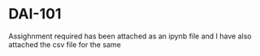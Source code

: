 # DAI-101
Assighnment required has been attached as an ipynb file and I have also attached the csv file for the same 
